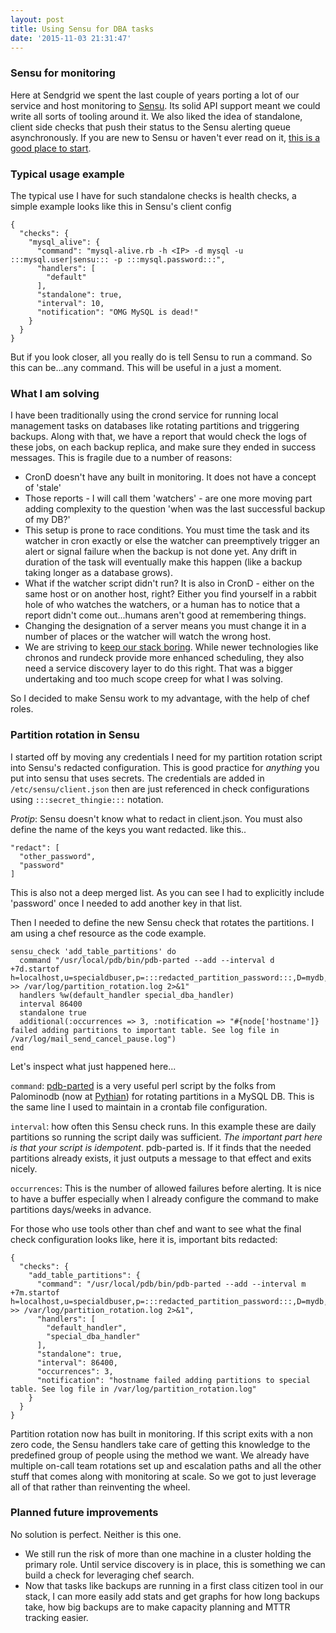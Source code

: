 ```yaml
---
layout: post
title: Using Sensu for DBA tasks
date: '2015-11-03 21:31:47'
---
```


### Sensu for monitoring
Here at Sendgrid we spent the last couple of years porting a lot of our service and host monitoring to [Sensu](https://sensuapp.org/). Its solid API support meant we could write all sorts of tooling around it. We also liked the idea of standalone, client side checks that push their status to the Sensu alerting queue asynchronously. If you are new to Sensu or haven't ever read on it, [this is a good place to start](https://sensuapp.org/docs/latest/overview).

### Typical usage example

The typical use I have for such standalone checks is health checks, a simple example looks like this in Sensu's client config

```
{
  "checks": {
    "mysql_alive": {
      "command": "mysql-alive.rb -h <IP> -d mysql -u :::mysql.user|sensu::: -p :::mysql.password:::",
      "handlers": [
        "default"
      ],
      "standalone": true,
      "interval": 10,
      "notification": "OMG MySQL is dead!"
    }
  }
}
```

But if you look closer, all you really do is tell Sensu to run a command. So this can be...any command. This will be useful in a just a moment.

### What I am solving

I have been traditionally using the crond service for running local management tasks on databases like rotating partitions and triggering backups. Along with that, we have a report that would check the logs of these jobs, on each backup replica, and make sure they ended in success messages. This is fragile due to a number of reasons:

* CronD doesn't have any built in monitoring. It does not have a concept of 'stale'
* Those reports - I will call them 'watchers' - are one more moving part adding complexity to the question 'when was the last successful backup of my DB?'
* This setup is prone to race conditions. You must time the task and its watcher in cron exactly or else the watcher can preemptively trigger an alert or signal failure when the backup is not done yet. Any drift in duration of the task will eventually make this happen (like a backup taking longer as a database grows).
* What if the watcher script didn't run? It is also in CronD - either on the same host or on another host, right? Either you find yourself in a rabbit hole of who watches the watchers, or a human has to notice that a report didn't come out...humans aren't good at remembering things.
* Changing the designation of a server means you must change it in a number of places or the watcher will watch the wrong host.
* We are striving to [keep our stack boring](http://mcfunley.com/choose-boring-technology). While newer technologies like chronos and rundeck provide more enhanced scheduling, they also need a service discovery layer to do this right. That was a bigger undertaking and too much scope creep for what I was solving.

So I decided to make Sensu work to my advantage, with the help of chef roles.

### Partition rotation in Sensu

I started off by moving any credentials I need for my partition rotation script into Sensu's redacted configuration. This is good practice for _anything_ you put into sensu that uses secrets. The credentials are added in `/etc/sensu/client.json` then are just referenced in check configurations using `:::secret_thingie:::` notation.

*_Protip_*: Sensu doesn't know what to redact in client.json. You must also define the name of the keys you want redacted. like this..

```
"redact": [
  "other_password",
  "password"
]
```
This is also not a deep merged list. As you can see I had to explicitly include 'password' once I needed to add another key in that list.

Then I needed to define the new Sensu check that rotates the partitions. I am using a chef resource as the code example.

```
sensu_check 'add_table_partitions' do
  command "/usr/local/pdb/bin/pdb-parted --add --interval d +7d.startof h=localhost,u=specialdbuser,p=:::redacted_partition_password:::,D=mydb,t=special_table >> /var/log/partition_rotation.log 2>&1"
  handlers %w(default_handler special_dba_handler)
  interval 86400
  standalone true
  additional(:occurrences => 3, :notification => "#{node['hostname']} failed adding partitions to important table. See log file in /var/log/mail_send_cancel_pause.log")
end
```

Let's inspect what just happened here...

`command`:  [pdb-parted](https://github.com/palominodb/PalominoDB-Public-Code-Repository/blob/master/tools/data_mgmt/t/pdb-parted/pdb-parted.t) is a very useful perl script by the folks from Palominodb (now at [Pythian](http://www.pythian.com/)) for rotating partitions in a MySQL DB. This is the same line I used to maintain in a crontab file configuration.

`interval`: how often this Sensu check runs. In this example these are daily partitions so running the script daily was sufficient. *The important part here is that your script is idempotent*. pdb-parted is. If it finds that the needed partitions already exists, it just outputs a message to that effect and exits nicely.

`occurrences`: This is the number of allowed failures before alerting. It is nice to have a buffer especially when I already configure the command to make partitions days/weeks in advance.  

For those who use tools other than chef and want to see what the final check configuration looks like, here it is, important bits redacted:

```
{
  "checks": {
    "add_table_partitions": {
      "command": "/usr/local/pdb/bin/pdb-parted --add --interval m +7m.startof h=localhost,u=specialdbuser,p=:::redacted_partition_password:::,D=mydb,t=special_table >> /var/log/partition_rotation.log 2>&1",
      "handlers": [
        "default_handler",
        "special_dba_handler"
      ],
      "standalone": true,
      "interval": 86400,
      "occurrences": 3,
      "notification": "hostname failed adding partitions to special table. See log file in /var/log/partition_rotation.log"
    }
  }
}
```

Partition rotation now has built in monitoring. If this script exits with a non zero code, the Sensu handlers take care of getting this knowledge to the predefined group of people using the method we want. We already have multiple on-call team rotations set up and escalation paths and all the other stuff that comes along with monitoring at scale. So we got to just leverage all of that rather than reinventing the wheel.

### Planned future improvements

No solution is perfect. Neither is this one.

* We still run the risk of more than one machine in a cluster holding the primary role. Until service discovery is in place, this is something we can build a check for leveraging chef search.
* Now that tasks like backups are running in a first class citizen tool in our stack, I can more easily add stats and get graphs for how long backups take, how big backups are to make capacity planning and MTTR tracking easier.


